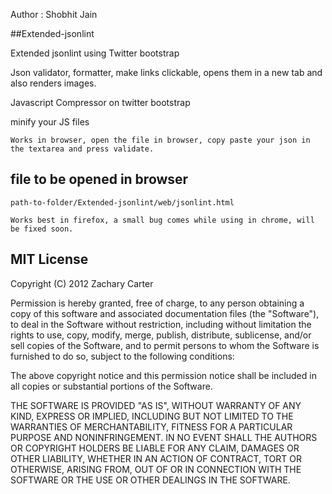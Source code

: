 Author : Shobhit Jain

##Extended-jsonlint

Extended jsonlint using Twitter bootstrap

Json validator, formatter, make links clickable, opens them in a new tab and also renders images.

Javascript Compressor on twitter bootstrap

minify your JS files 


`Works in browser, open the file in browser, copy paste your json in the textarea and press validate.`

## file to be opened in browser
`path-to-folder/Extended-jsonlint/web/jsonlint.html`

`Works best in firefox, a small bug comes while using in chrome, will be fixed soon.`

## MIT License

Copyright (C) 2012 Zachary Carter

Permission is hereby granted, free of charge, to any person obtaining a copy of this software and associated documentation files (the "Software"), to deal in the Software without restriction, including without limitation the rights to use, copy, modify, merge, publish, distribute, sublicense, and/or sell copies of the Software, and to permit persons to whom the Software is furnished to do so, subject to the following conditions:

The above copyright notice and this permission notice shall be included in all copies or substantial portions of the Software.

THE SOFTWARE IS PROVIDED "AS IS", WITHOUT WARRANTY OF ANY KIND, EXPRESS OR IMPLIED, INCLUDING BUT NOT LIMITED TO THE WARRANTIES OF MERCHANTABILITY, FITNESS FOR A PARTICULAR PURPOSE AND NONINFRINGEMENT. IN NO EVENT SHALL THE AUTHORS OR COPYRIGHT HOLDERS BE LIABLE FOR ANY CLAIM, DAMAGES OR OTHER LIABILITY, WHETHER IN AN ACTION OF CONTRACT, TORT OR OTHERWISE, ARISING FROM, OUT OF OR IN CONNECTION WITH THE SOFTWARE OR THE USE OR OTHER DEALINGS IN THE SOFTWARE.
